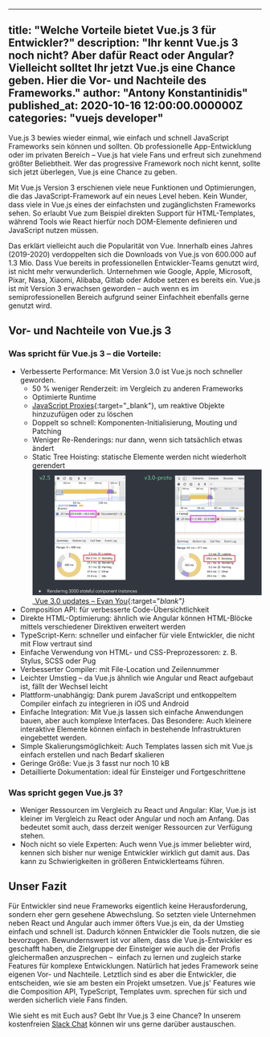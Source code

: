 ---
  title: "Welche Vorteile bietet Vue.js 3 für Entwickler?"
  description: "Ihr kennt Vue.js 3 noch nicht? Aber dafür React oder Angular? Vielleicht solltet Ihr jetzt Vue.js eine Chance geben. Hier die Vor- und Nachteile des Frameworks."
  author: "Antony Konstantinidis"
  published_at: 2020-10-16 12:00:00.000000Z
  categories: "vuejs developer"
  ---
  
  Vue.js 3 bewies wieder einmal, wie einfach und schnell JavaScript Frameworks sein können und sollten. 
  Ob professionelle App-Entwicklung oder im privaten Bereich – Vue.js hat viele Fans und erfreut sich zunehmend größter Beliebtheit. 
  Wer das progressive Framework noch nicht kennt, sollte sich jetzt überlegen, Vue.js eine Chance zu geben.
  
  Mit Vue.js Version 3 erschienen viele neue Funktionen und Optimierungen, die das JavaScript-Framework auf ein neues Level heben. 
  Kein Wunder, dass viele in Vue.js eines der einfachsten und zugänglichsten Frameworks sehen. 
  So erlaubt Vue zum Beispiel direkten Support für HTML-Templates, während Tools wie React hierfür noch DOM-Elemente definieren und JavaScript nutzen müssen. 
  
  Das erklärt vielleicht auch die Popularität von Vue. Innerhalb eines Jahres (2019-2020) verdoppelten sich die Downloads von Vue.js von 600.000 auf 1.3 Mio. 
  Dass Vue bereits in professionellen Entwickler-Teams genutzt wird, ist nicht mehr verwunderlich. 
  Unternehmen wie Google, Apple, Microsoft, Pixar, Nasa, Xiaomi, Alibaba, Gitlab oder Adobe setzen es bereits ein. 
  Vue.js ist mit Version 3 erwachsen geworden – auch wenn es im semiprofessionellen Bereich aufgrund seiner Einfachheit ebenfalls gerne genutzt wird.
  
  
  
  ## Vor- und Nachteile von Vue.js 3
  
  ### Was spricht für Vue.js 3 – die Vorteile:
  
  * Verbesserte Performance: Mit Version 3.0 ist Vue.js noch schneller geworden.
      * 50 % weniger Renderzeit: im Vergleich zu anderen Frameworks
      * Optimierte Runtime
      * [JavaScript Proxies](https://developer.mozilla.org/en-US/docs/Web/JavaScript/Reference/Global_Objects/Proxy){:target="_blank"}, um reaktive Objekte hinzuzufügen oder zu löschen
      * Doppelt so schnell: Komponenten-Initialisierung, Mouting und Patching
      * Weniger Re-Renderings: nur dann, wenn sich tatsächlich etwas ändert 
      * Static Tree Hoisting: statische Elemente werden nicht wiederholt gerendert
      <a href="https://docs.google.com/presentation/d/1yhPGyhQrJcpJI2ZFvBme3pGKaGNiLi709c37svivv0o/edit#slide=id.p" target="_blank"><img class="img-rounded" src="js-heap.png" alt="Wie man anhand der Zahlen sehen kann, hat sich der JS Heap mehr als halbiert, genauso die Renderzeit."></a>
      _[Vue 3.0 updates – Evan You](https://docs.google.com/presentation/d/1yhPGyhQrJcpJI2ZFvBme3pGKaGNiLi709c37svivv0o/edit#slide=id.p){:target="_blank"}_ 
  * Composition API: für verbesserte Code-Übersichtlichkeit 
  * Direkte HTML-Optimierung: ähnlich wie Angular können HTML-Blöcke mittels verschiedener Direktiven erweitert werden 
  * TypeScript-Kern: schneller und einfacher für viele Entwickler, die nicht mit Flow vertraut sind
  * Einfache Verwendung von HTML- und CSS-Preprozessoren: z. B. Stylus, SCSS oder Pug 
  * Verbesserter Compiler: mit File-Location und Zeilennummer
  * Leichter Umstieg – da Vue.js ähnlich wie Angular und React aufgebaut ist, fällt der Wechsel leicht
  * Plattform-unabhängig: Dank purem JavaScript und entkoppeltem Compiler einfach zu integrieren in iOS und Android
  * Einfache Integration: Mit Vue.js lassen sich einfache Anwendungen bauen, aber auch komplexe Interfaces. Das Besondere: Auch kleinere interaktive Elemente können einfach in bestehende Infrastrukturen eingebettet werden.
  * Simple Skalierungsmöglichkeit: Auch Templates lassen sich mit Vue.js einfach erstellen und nach Bedarf skalieren
  * Geringe Größe: Vue.js 3 fasst nur noch 10 kB 
  * Detaillierte Dokumentation: ideal für Einsteiger und Fortgeschrittene
  
  ### Was spricht gegen Vue.js 3?
  
  * Weniger Ressourcen im Vergleich zu React und Angular: Klar, Vue.js ist kleiner im Vergleich zu React oder Angular und noch am Anfang. Das bedeutet somit auch, dass derzeit weniger Ressourcen zur Verfügung stehen.
  * Noch nicht so viele Experten: Auch wenn Vue.js immer beliebter wird, kennen sich bisher nur wenige Entwickler wirklich gut damit aus. Das kann zu Schwierigkeiten in größeren Entwicklerteams führen.
  
  ## Unser Fazit
  Für Entwickler sind neue Frameworks eigentlich keine Herausforderung, sondern eher gern gesehene Abwechslung. 
  So setzten viele Unternehmen neben React und Angular auch immer öfters Vue.js ein, da der Umstieg einfach und schnell ist. 
  Dadurch können Entwickler die Tools nutzen, die sie bevorzugen. 
  Bewundernswert ist vor allem, dass die Vue.js-Entwickler es geschafft haben, die Zielgruppe der Einsteiger wie auch die der Profis gleichermaßen anzusprechen – 
  einfach zu lernen und zugleich starke Features für komplexe Entwicklungen. 
  Natürlich hat jedes Framework seine eigenen Vor- und Nachteile. Letztlich sind es aber die Entwickler, 
  die entscheiden, wie sie am besten ein Projekt umsetzen. 
  Vue.js' Features wie die Composition API, TypeScript, Templates uvm. sprechen für sich und werden sicherlich viele Fans finden. 
  
  Wie sieht es mit Euch aus? Gebt Ihr Vue.js 3 eine Chance? In unserem kostenfreien [Slack Chat](https://vuejs.de/slack) können wir uns gerne darüber austauschen.
  
